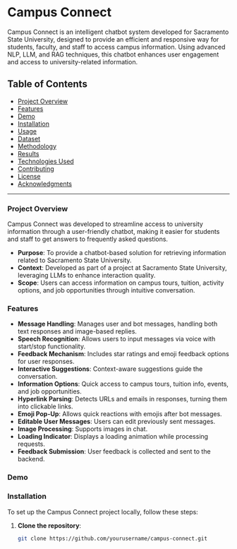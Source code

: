 # Campus Connect

Campus Connect is an intelligent chatbot system developed for Sacramento State University, designed to provide an efficient and responsive way for students, faculty, and staff to access campus information. Using advanced NLP, LLM, and RAG techniques, this chatbot enhances user engagement and access to university-related information.

## Table of Contents
- [Project Overview](#project-overview)
- [Features](#features)
- [Demo](#demo)
- [Installation](#installation)
- [Usage](#usage)
- [Dataset](#dataset)
- [Methodology](#methodology)
- [Results](#results)
- [Technologies Used](#technologies-used)
- [Contributing](#contributing)
- [License](#license)
- [Acknowledgments](#acknowledgments)

---

### Project Overview
Campus Connect was developed to streamline access to university information through a user-friendly chatbot, making it easier for students and staff to get answers to frequently asked questions.

- **Purpose**: To provide a chatbot-based solution for retrieving information related to Sacramento State University.
- **Context**: Developed as part of a project at Sacramento State University, leveraging LLMs to enhance interaction quality.
- **Scope**: Users can access information on campus tours, tuition, activity options, and job opportunities through intuitive conversation.

### Features
- **Message Handling**: Manages user and bot messages, handling both text responses and image-based replies.
- **Speech Recognition**: Allows users to input messages via voice with start/stop functionality.
- **Feedback Mechanism**: Includes star ratings and emoji feedback options for user responses.
- **Interactive Suggestions**: Context-aware suggestions guide the conversation.
- **Information Options**: Quick access to campus tours, tuition info, events, and job opportunities.
- **Hyperlink Parsing**: Detects URLs and emails in responses, turning them into clickable links.
- **Emoji Pop-Up**: Allows quick reactions with emojis after bot messages.
- **Editable User Messages**: Users can edit previously sent messages.
- **Image Processing**: Supports images in chat.
- **Loading Indicator**: Displays a loading animation while processing requests.
- **Feedback Submission**: User feedback is collected and sent to the backend.

### Demo

                

### Installation
To set up the Campus Connect project locally, follow these steps:

1. **Clone the repository**:
   ```bash
   git clone https://github.com/yourusername/campus-connect.git




